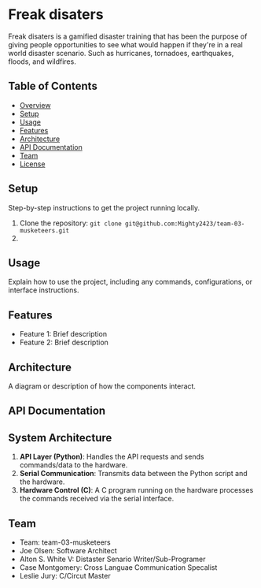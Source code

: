 # Freak disaters
Freak disaters is a gamified disaster training that has been the purpose of giving people opportunities to see what would happen if they're in a real world disaster scenario. Such as hurricanes, tornadoes, earthquakes, floods, and wildfires.

## Table of Contents
- [Overview](#overview)
- [Setup](#setup)
- [Usage](#usage)
- [Features](#features)
- [Architecture](#architecture)
- [API Documentation](#api-documentation)
- [Team](#team)
- [License](#license)

## Setup
Step-by-step instructions to get the project running locally.

1. Clone the repository: `git clone git@github.com:Mighty2423/team-03-musketeers.git`
2. 

## Usage
Explain how to use the project, including any commands, configurations, or interface instructions.

## Features
- Feature 1: Brief description
- Feature 2: Brief description

## Architecture
A diagram or description of how the components interact.

## API Documentation
## System Architecture
1. **API Layer (Python)**: Handles the API requests and sends commands/data to the hardware.
2. **Serial Communication**: Transmits data between the Python script and the hardware.
3. **Hardware Control (C)**: A C program running on the hardware processes the commands received via the serial interface.



## Team
- Team: team-03-musketeers
- Joe Olsen: Software Architect
- Alton S. White V: Distaster Senario Writer/Sub-Programer
- Case Montgomery: Cross Languae Communication Specalist
- Leslie Jury: C/Circut Master

